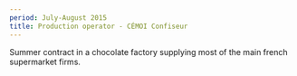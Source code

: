 ```yaml
---
period: July-August 2015
title: Production operator - CÉMOI Confiseur
---
```


Summer contract in a chocolate factory supplying most of the main french supermarket firms.
